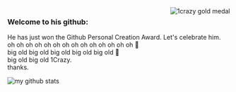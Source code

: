 <img align="right" src="http://bpic.588ku.com/element_pic/00/16/08/1557b139bb1dc24.jpg" alt="1crazy gold medal">

<!--
**1Crazy/1Crazy** is a ✨ _special_ ✨ repository because its `README.md` (this file) appears on your GitHub profile.

Here are some ideas to get you started:

- 🔭 I’m currently working on ...
- 🌱 I’m currently learning ...
- 👯 I’m looking to collaborate on ...
- 🤔 I’m looking for help with ...
- 💬 Ask me about ...
- 📫 How to reach me: ...
- 😄 Pronouns: ...
- ⚡ Fun fact: ...
-->
### Welcome to his github:

He has just won the Github Personal Creation Award. Let's celebrate him.
<br/>
oh oh oh oh oh oh oh oh oh oh oh oh oh oh 👋
<br/>
big old  big old  big old  big old  big old 👋
<br/>
big old big old 1Crazy.
<br/>
thanks.

![my github stats](https://github-readme-stats.vercel.app/api?username=1Crazy&show_icons=true&hide_border=true)
